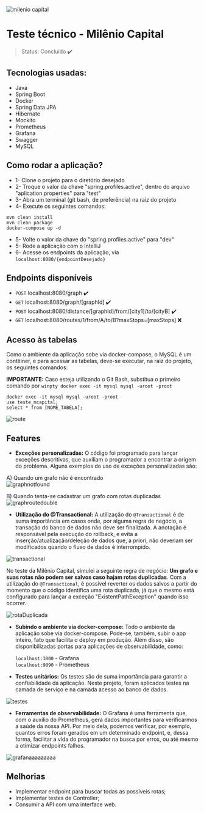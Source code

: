 ![milenio capital](https://user-images.githubusercontent.com/80921933/166538142-3d177de7-8596-4ebf-a9c4-997287fa70f1.png)
# Teste técnico - Milênio Capital

>Status: Concluído ✔️

## Tecnologias usadas:

+ Java
+ Spring Boot
+ Docker
+ Spring Data JPA
+ Hibernate
+ Mockito
+ Prometheus
+ Grafana
+ Swagger
+ MySQL

## Como rodar a aplicação?

+ 1- Clone o projeto para o diretório desejado
+ 2- Troque o valor da chave "spring.profiles.active", dentro do arquivo "aplication.properties" para "test"
+ 3- Abra um terminal (git bash, de preferência) na raiz do projeto
+ 4- Execute os seguintes comandos:

```
mvn clean install
mvn clean package
docker-compose up -d
```

+ 5- Volte o valor da chave do "spring.profiles.active" para "dev"
+ 5- Rode a aplicação com o IntelliJ
+ 6- Acesse os endpoints da aplicação, via `localhost:8080/{endpointDesejado}`

## Endpoints disponíveis

+ `POST` localhost:8080/graph ✔️
+ `GET` localhost:8080/graph/[graphId] ✔️
+ `POST` localhost:8080/distance/[graphId]/from/[city1]/to/[cityB] ✔️
+ `GET` localhost:8080/routes/1/from/A/to/B?maxStops=[maxStops] ❌

## Acesso às tabelas

Como o ambiente da aplicação sobe via docker-compose, o MySQL é um contêiner, e para acessar as tabelas, deve-se executar, na raiz do projeto, os seguintes comandos:

<b>IMPORTANTE:</b> Caso esteja utilizando o Git Bash, substitua o primeiro comando por `winpty docker exec -it mysql mysql -uroot -proot`
```
docker exec -it mysql mysql -uroot -proot
use teste_mcapital;
select * from [NOME_TABELA];
```
![route](https://user-images.githubusercontent.com/80921933/166553435-f53c0c8f-e51b-4bde-820d-ae0054972360.png)



## Features

+ <b>Exceções personalizadas:</b> O código foi programado para lançar exceções descritivas, que auxiliam o programador a encontrar a origem do problema. Alguns exemplos do uso de exceções personalizadas são:

A) Quando um grafo não é encontrado<br>
![graphnotfound](https://user-images.githubusercontent.com/80921933/166590562-620bc102-6799-41cb-9317-abefafa0cd8c.png)


B) Quando tenta-se cadastrar um grafo com rotas duplicadas<br>
![graphroutedouble](https://user-images.githubusercontent.com/80921933/166589874-376810b4-0917-4df2-bb87-3e91be9bef57.png)

+ <b>Utilização do @Transactional:</b> A utilização do `@Transactional` é de suma importância em casos onde, por alguma regra de negócio, a transação do banco de dados não deve ser finalizada. A anotação é responsável pela execução do rollback, e evita a inserção/atualização/deleção de dados que, a priori, não deveriam ser modificados quando o fluxo de dados é interrompido.

![transactional](https://user-images.githubusercontent.com/80921933/166587537-c6b8b546-1e8e-48b2-a037-64293292d550.png)

No teste da Milênio Capital, simulei a seguinte regra de negócio: <b>Um grafo e suas rotas não podem ser salvos caso hajam rotas duplicadas</b>. Com a utilização do `@Transactional`, é possível reverter os dados salvos a partir do momento que o código identifica uma rota duplicada, já que o mesmo está configurado para lançar a exceção "ExistentPathException" quando isso ocorrer.

![rotaDuplicada](https://user-images.githubusercontent.com/80921933/166587693-419b4280-e6bc-4cc3-a913-39d00f046f40.png)


+ <b>Subindo o ambiente via docker-compose:</b> Todo o ambiente da aplicação sobe via docker-compose. Pode-se, também, subir o app inteiro, fato que facilita o deploy em produção. Além disso, são disponibilizadas portas para aplicações de observabilidade, como:

  `localhost:3000` - Grafana <br>
  `localhost:9090` - Prometheus
  
+ <b>Testes unitários:</b> Os testes são de suma importância para garantir a confiabilidade da aplicação. Neste projeto, foram aplicados testes na camada de serviço e na camada acesso ao banco de dados.

![testes](https://user-images.githubusercontent.com/80921933/166562548-fd0a521b-c8fa-4921-b867-f69a3a3fc77b.png)


+ <b>Ferramentas de observabilidade:</b> O Grafana é uma ferramenta que, com o auxílio do Prometheus, gera dados importantes para verificarmos a saúde da nossa API. Por meio dela, podemos verificar, por exemplo, quantos erros foram gerados em um determinado endpoint, e, dessa forma, facilitar a vida do programador na busca por erros, ou até mesmo a otimizar endpoints falhos.

![grafanaaaaaaaaa](https://user-images.githubusercontent.com/80921933/166611935-fc209a83-f502-44a6-be1e-0e36079efc9c.png)


## Melhorias

+ Implementar endpoint para buscar todas as possíveis rotas;
+ Implementar testes de Controller;
+ Consumir a API com uma interface web. 
